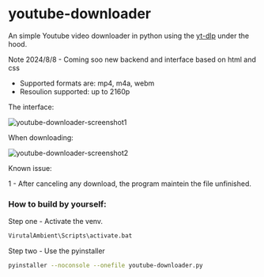 # youtube-downloader
An simple Youtube video downloader in python using the [yt-dlp](https://github.com/yt-dlp/yt-dlp) under the hood.

Note 2024/8/8 -  Coming soo new backend and interface based on html and css

- Supported formats are: mp4, m4a, webm
- Resoulion supported: up to 2160p

The interface:

![youtube-downloader-screenshot1](https://github.com/user-attachments/assets/00882e6f-e3d6-49ce-84ab-4db77d710f71)

When downloading:

![youtube-downloader-screenshot2](https://github.com/user-attachments/assets/0e90b7e6-1142-42da-a33f-e0a8019702d0)

Known issue:

1 - After canceling any download, the program maintein the file unfinished.

### How to build by yourself:

Step one - Activate the venv.
```bash
VirutalAmbient\Scripts\activate.bat
```
Step two - Use the pyinstaller
```bash
pyinstaller --noconsole --onefile youtube-downloader.py
```
